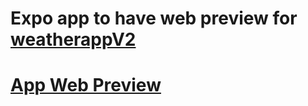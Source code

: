 # Expo app to have web preview for [weatherappV2](https://github.com/IvanGrekov/weatherappV2)

# [App Web Preview](http://62.72.33.149:7001)
